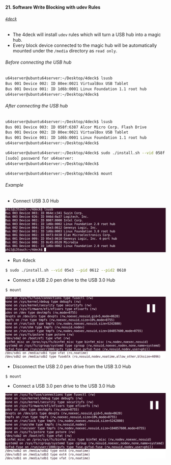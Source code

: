#### 21. Software Write Blocking with udev Rules

###### [```4deck```](https://github.com/ppolstra/4deck)

- The 4deck will install ```udev``` rules which will turn a USB hub into a magic hub. 
- Every block device connected to the magic hub will be automatically mounted under the ```/media``` directory as ```read only```.

###### Before connecting the USB hub

```sh
u64server@ubuntu64server:~/Desktop/4deck$ lsusb
Bus 001 Device 002: ID 80ee:0021 VirtualBox USB Tablet
Bus 001 Device 001: ID 1d6b:0001 Linux Foundation 1.1 root hub
u64server@ubuntu64server:~/Desktop/4deck$
```

###### After connecting the USB hub

```sh
u64server@ubuntu64server:~/Desktop/4deck$ lsusb
Bus 001 Device 003: ID 058f:6387 Alcor Micro Corp. Flash Drive
Bus 001 Device 002: ID 80ee:0021 VirtualBox USB Tablet
Bus 001 Device 001: ID 1d6b:0001 Linux Foundation 1.1 root hub
u64server@ubuntu64server:~/Desktop/4deck$
```

```sh
u64server@ubuntu64server:~/Desktop/4deck$ sudo ./install.sh --vid 058f --pid 6378
[sudo] password for u64server:
u64server@ubuntu64server:~/Desktop/4deck$
```

```sh
u64server@ubuntu64server:~/Desktop/4deck$ mount
```

###### Example

- Connect USB 3.0 Hub

![Image of 4deck](images/21/1.png)

- Run 4deck

```sh
$ sudo ./install.sh --vid 05e3 --pid 0612 --pid2 0610
```

- Connect a USB 2.0 pen drive to the USB 3.0 Hub

```
$ mount
```

![Image of 4deck](images/21/3.png)

- Disconnect the USB 2.0 pen drive from the USB 3.0 Hub

```
$ mount
```

- Connect a USB 3.0 pen drive to the USB 3.0 Hub

![Image of 4deck](images/21/4.png)

